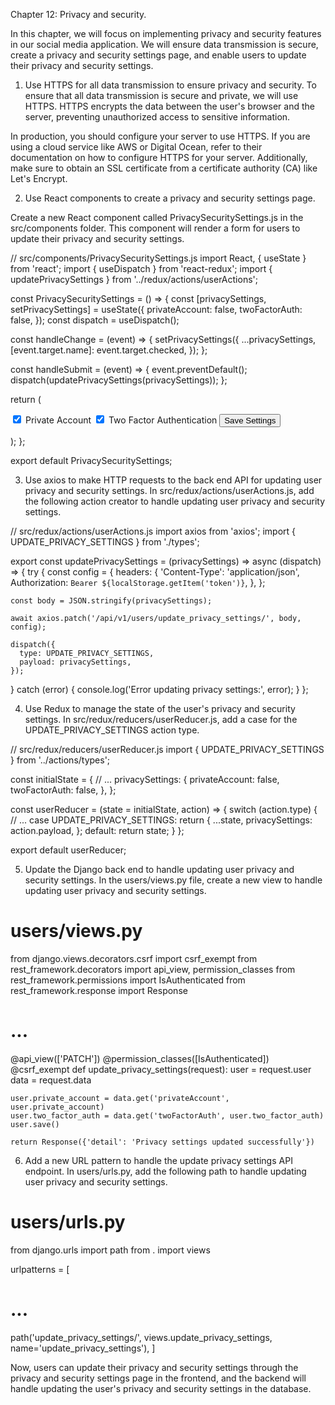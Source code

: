 Chapter 12: Privacy and security.

In this chapter, we will focus on implementing privacy and security features in our social media application. We will ensure data transmission is secure, create a privacy and security settings page, and enable users to update their privacy and security settings.

1. Use HTTPS for all data transmission to ensure privacy and security.
To ensure that all data transmission is secure and private, we will use HTTPS. HTTPS encrypts the data between the user's browser and the server, preventing unauthorized access to sensitive information.

In production, you should configure your server to use HTTPS. If you are using a cloud service like AWS or Digital Ocean, refer to their documentation on how to configure HTTPS for your server. Additionally, make sure to obtain an SSL certificate from a certificate authority (CA) like Let's Encrypt.

2. Use React components to create a privacy and security settings page.

Create a new React component called PrivacySecuritySettings.js in the src/components folder. This component will render a form for users to update their privacy and security settings.

// src/components/PrivacySecuritySettings.js
import React, { useState } from 'react';
import { useDispatch } from 'react-redux';
import { updatePrivacySettings } from '../redux/actions/userActions';

const PrivacySecuritySettings = () => {
  const [privacySettings, setPrivacySettings] = useState({
    privateAccount: false,
    twoFactorAuth: false,
  });
  const dispatch = useDispatch();

  const handleChange = (event) => {
    setPrivacySettings({
      ...privacySettings,
      [event.target.name]: event.target.checked,
    });
  };

  const handleSubmit = (event) => {
    event.preventDefault();
    dispatch(updatePrivacySettings(privacySettings));
  };

  return (
    <div className="privacy-security-settings">
      <form onSubmit={handleSubmit}>
        <label>
          <input
            type="checkbox"
            name="privateAccount"
            checked={privacySettings.privateAccount}
            onChange={handleChange}
          />
          Private Account
        </label>
        <label>
          <input
            type="checkbox"
            name="twoFactorAuth"
            checked={privacySettings.twoFactorAuth}
            onChange={handleChange}
          />
          Two Factor Authentication
        </label>
        <button type="submit">Save Settings</button>
      </form>
    </div>
  );
};

export default PrivacySecuritySettings;

3. Use axios to make HTTP requests to the back end API for updating user privacy and security settings.
In src/redux/actions/userActions.js, add the following action creator to handle updating user privacy and security settings.

// src/redux/actions/userActions.js
import axios from 'axios';
import { UPDATE_PRIVACY_SETTINGS } from './types';

export const updatePrivacySettings = (privacySettings) => async (dispatch) => {
  try {
    const config = {
      headers: {
        'Content-Type': 'application/json',
        Authorization: `Bearer ${localStorage.getItem('token')}`,
      },
    };

    const body = JSON.stringify(privacySettings);

    await axios.patch('/api/v1/users/update_privacy_settings/', body, config);

    dispatch({
      type: UPDATE_PRIVACY_SETTINGS,
      payload: privacySettings,
    });
  } catch (error) {
    console.log('Error updating privacy settings:', error);
  }
};

4. Use Redux to manage the state of the user's privacy and security settings.
In src/redux/reducers/userReducer.js, add a case for the UPDATE_PRIVACY_SETTINGS action type.

// src/redux/reducers/userReducer.js
import { UPDATE_PRIVACY_SETTINGS } from '../actions/types';

const initialState = {
  // ...
  privacySettings: {
    privateAccount: false,
    twoFactorAuth: false,
  },
};

const userReducer = (state = initialState, action) => {
  switch (action.type) {
    // ...
    case UPDATE_PRIVACY_SETTINGS:
      return {
        ...state,
        privacySettings: action.payload,
      };
    default:
      return state;
  }
};

export default userReducer;

5. Update the Django back end to handle updating user privacy and security settings.
In the users/views.py file, create a new view to handle updating user privacy and security settings.

# users/views.py
from django.views.decorators.csrf import csrf_exempt
from rest_framework.decorators import api_view, permission_classes
from rest_framework.permissions import IsAuthenticated
from rest_framework.response import Response

# ...

@api_view(['PATCH'])
@permission_classes([IsAuthenticated])
@csrf_exempt
def update_privacy_settings(request):
    user = request.user
    data = request.data

    user.private_account = data.get('privateAccount', user.private_account)
    user.two_factor_auth = data.get('twoFactorAuth', user.two_factor_auth)
    user.save()

    return Response({'detail': 'Privacy settings updated successfully'})

6. Add a new URL pattern to handle the update privacy settings API endpoint.
In users/urls.py, add the following path to handle updating user privacy and security settings.

# users/urls.py
from django.urls import path
from . import views

urlpatterns = [
  # ...
  path('update_privacy_settings/', views.update_privacy_settings, name='update_privacy_settings'),
]


Now, users can update their privacy and security settings through the privacy and security settings page in the frontend, and the backend will handle updating the user's privacy and security settings in the database.

